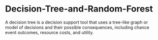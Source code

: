 # Decision-Tree-and-Random-Forest
A decision tree is a decision support tool that uses a tree-like graph or model of decisions and their possible consequences, including chance event outcomes, resource costs, and utility.
